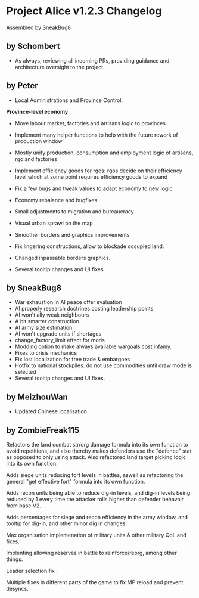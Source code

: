 # Project Alice v1.2.3 Changelog

Assembled by SneakBug8

## by Schombert

- As always, reviewing all incoming PRs, providing guidance and architecture oversight to the project.

## by Peter

- Local Administrations and Province Control.

**Province-level economy**

- Move labour market, factories and artisans logic to provinces
- Implement many helper functions to help with the future rework of production window
- Mostly unify production, consumption and employment logic of artisans, rgo and factories
- Implement efficiency goods for rgos: rgos decide on their efficiency level which at some point requires efficiency goods to expand
- Fix a few bugs and tweak values to adapt economy to new logic

- Economy rebalance and bugfixes
- Small adjustments to migration and bureaucracy
- Visual urban sprawl on the map
- Smoother borders and graphics improvements
- Fix lingering constructions, allow to blockade occupied land.
- Changed inpassable borders graphics.
- Several tooltip changes and UI fixes.

## by SneakBug8

- War exhaustion in AI peace offer evaluation
- AI properly research doctrines costing leadership points
- AI won't ally weak neighbours
- A bit smarter construction
- AI army size estimation
- AI won't upgrade units if shortages
- change_factory_limit effect for mods
- Modding option to make always available wargoals cost infamy.
- Fixes to crisis mechanics
- Fix lost localization for free trade & embargoes 
- Hotfix to national stockpiles: do not use commodities until draw mode is selected
- Several tooltip changes and UI fixes.


## by MeizhouWan

  - Updated Chinese localisation

## by ZombieFreak115

Refactors the land combat str/org damage formula into its own function to avoid repetitions, and also thereby makes defenders use the "defence" stat, as opposed to only using attack. Also refactored land target picking logic into its own function.

Adds siege units reducing fort levels in battles, aswell as refactoring the general "get effective fort" formula into its own function.

Adds recon units being able to reduce dig-in levels, and dig-in levels being reduced by 1 every time the attacker rolls higher than defender behavoir from base V2.

Adds percentages for siege and recon efficiency in the army window, and tooltip for dig-in, and other minor dig in changes.

Max organisation implemenation of military units & other military QoL and fixes.

Implenting allowing reserves in battle to reinforce/reorg, among other things. 

Leader selection fix .

Multiple fixes in different parts of the game to fix MP reload and prevent desyncs.
